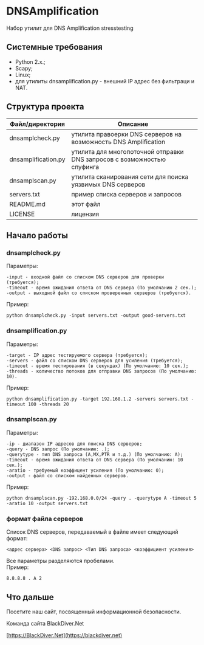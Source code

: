# DNSAmplification
Набор утилит для DNS Amplification stresstesting
## Системные требования
* Python 2.x.;
* Scapy;
* Linux;
* для утилиты dnsamplification.py - внешний IP адрес без фильтраци и NAT.
## Структура проекта

| Файл/директория | Описание |
| ---------------| -------- |
|dnsamplcheck.py | утилита правоерки DNS серверов на возможность DNS Amplification |
|dnsamplification.py | утилита для многопоточной отправки DNS запросов с возможностью спуфинга |
|dnsamplscan.py | утилита сканирования сети для поиска уязвимых DNS серверов |
|servers.txt | пример списка серверов и запросов |
| README.md | этот файл |
| LICENSE | лицензия |

## Начало работы
### dnsamplcheck.py
Параметры:
```
-input - входной файл со списком DNS серверов для проверки (требуется);  
-timeout - время ожидания ответа от DNS сервера (По умолчанию 2 сек.);  
-output - выходной файл со списком проверенных серверов (требуется).  
```
Пример:
```
python dnsamplcheck.py -input servers.txt -output good-servers.txt
```
### dnsamplification.py
Параметры:
```
-target - IP адрес тестируемого сервера (требуется);
-servers - файл со списком DNS серверов для усиления (требуется);
-timeout - время тестирования (в секундах) (По умолчанию: 10 сек.);
-threads - количество потоков для отправки DNS запросов (По умолчанию: 10).
```
Пример:
```
python dnsamplification.py -target 192.168.1.2 -servers servers.txt -timeout 100 -threads 20
```
### dnsamplscan.py
Параметры:
```
-ip - диапазон IP адресов для поиска DNS серверов;
-query - DNS запрос (По умолчанию: .);
-querytype - тип DNS запроса (A,MX,PTR и т.д.) (По умолчанию: A);
-timeout - время ожидания ответа от DNS сервера (По умолчанию: 10 сек.);
-aratio - требуемый коэффицент усиления (По умолчанию: 0);
-output - файл со списком найденных серверов.
```
Пример:
```
python dnsamplscan.py -192.168.0.0/24 -query . -querytype A -timeout 5 -aratio 10 -output servers.txt
```
### формат файла серверов
Список DNS серверов, передаваемый в файле имеет следующий формат:
```
<адрес сервера> <DNS запрос> <Тип DNS запроса> <коэффициент усиления>
```
Все параметры разделяются пробелами.  
Пример:
```
8.8.8.8 . A 2
```
## Что дальше

Посетите наш сайт, посвященный информационной безопасности.

Команда сайта BlackDiver.Net

[https://BlackDiver.Net](https://blackdiver.net)
